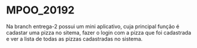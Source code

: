 # MPOO_20192

Na branch entrega-2 possui um mini aplicativo, cuja principal função é cadastar uma pizza no sitema, fazer o login com a pizza que 
foi cadastrada e ver a lista de todas as pizzas cadastradas no sistema.
